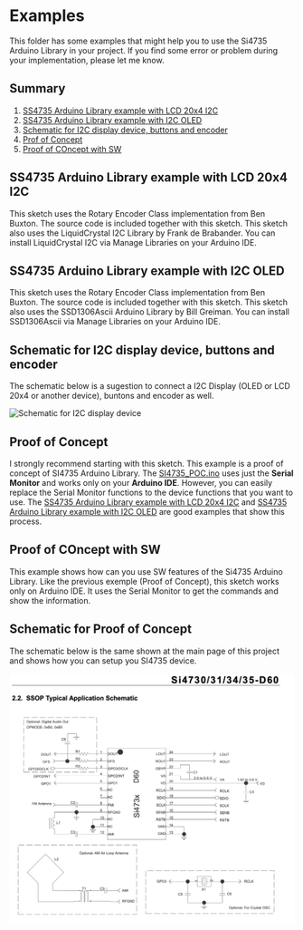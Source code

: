# Examples

This folder has some examples that might help you to use the Si4735 Arduino Library in your project. If you find some error or problem during your implementation, please let me know. 

## Summary

1. [SS4735 Arduino Library example with LCD 20x4 I2C](examples#SI4735_LCD_20x4_I2C)
2. [SS4735 Arduino Library example with I2C OLED](examples#SI4735_OLED_I2C)
3. [Schematic for I2C display device, buttons and encoder]()
4. [Prof of Concept](examples#proof-of-concept)
5. [Proof of COncept with SW]()


## SS4735 Arduino Library example with LCD 20x4 I2C

This sketch uses the Rotary Encoder Class implementation from Ben Buxton. The source code is included together with this sketch. This sketch also uses the LiquidCrystal I2C Library by Frank de Brabander. You can install LiquidCrystal I2C via Manage Libraries on your Arduino IDE. 

## SS4735 Arduino Library example with I2C OLED

This sketch uses the Rotary Encoder Class implementation from Ben Buxton. The source code is included together with this sketch. This sketch also uses the SSD1306Ascii Arduino Library by Bill Greiman. You can install SSD1306Ascii via Manage Libraries on your Arduino IDE. 


## Schematic for I2C display device, buttons and encoder

The schematic below is a sugestion to connect a I2C Display (OLED or LCD 20x4 or another device), buntons and encoder as well. 

![Schematic for I2C display device](https://github.com/pu2clr/SI4735/blob/master/extras/images/basic_schematic_with_buttons_i2c.png)



## Proof of Concept

I strongly recommend starting with this sketch. This example is a proof of concept of SI4735 Arduino Library. The [SI4735_POC.ino](https://github.com/pu2clr/SI4735/tree/master/examples/SI4735_POC) uses just the __Serial Monitor__ and works only on your __Arduino IDE__. However, you can easily replace the Serial Monitor functions to the device functions that you want to use. The [SS4735 Arduino Library example with LCD 20x4 I2C](https://github.com/pu2clr/SI4735/tree/master/examples/SI4735_LCD_20x4_I2C) and [SS4735 Arduino Library example with I2C OLED](https://github.com/pu2clr/SI4735/tree/master/examples/SI4735_OLED_I2C) are good examples that show this process.



## Proof of COncept with SW

This example shows how can you use SW features of the Si4735 Arduino Library. Like the previous exemple (Proof of Concept), this sketch works only on Arduino IDE. It uses the Serial Monitor to get the commands and show the information. 



## Schematic for Proof of Concept

The schematic below is the same shown at the main page of this project and shows how you can setup you SI4735 device.

![Silicon Labs Schematic](../extras/images/silicon_labs_schematic_pag_19.png)





